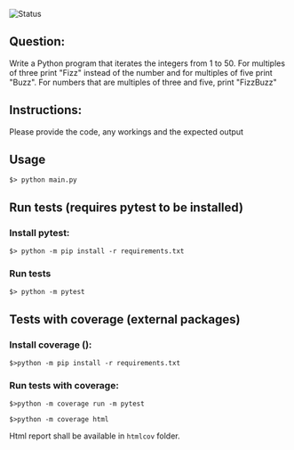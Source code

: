 ![Status](https://github.com/kguryanov/FizzBuzz/actions/workflows/flow.yml/badge.svg)

## Question:
Write a Python program that iterates the integers from 1 to 50. For multiples of
three print "Fizz" instead of the number and for multiples of five print "Buzz". For
numbers that are multiples of three and five, print "FizzBuzz"

## Instructions:
Please provide the code, any workings and the expected output

## Usage 
<code>$> python main.py</code>

## Run tests (requires pytest to be installed)
### Install pytest:
<code>$> python -m pip install -r requirements.txt</code>
### Run tests
<code>$> python -m pytest</code>

## Tests with coverage (external packages)
### Install coverage ():
<code>$>python -m pip install -r requirements.txt</code>
### Run tests with coverage:
<code>$>python -m coverage run -m pytest</code>

<code>$>python -m coverage html</code>

Html report shall be available in `htmlcov` folder. 

